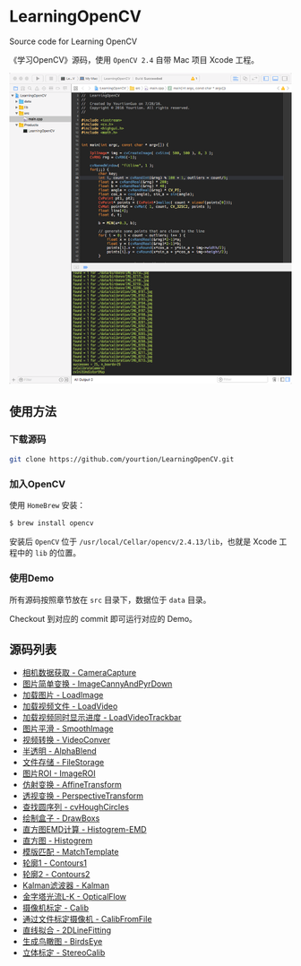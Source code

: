 # LearningOpenCV

Source code for Learning OpenCV 

《学习OpenCV》源码，使用 `OpenCV 2.4` 自带 Mac 项目 Xcode 工程。

![ScreenShot](ScreenShot1.png)

## 使用方法

### 下载源码

```sh
git clone https://github.com/yourtion/LearningOpenCV.git
```

### 加入OpenCV

 使用 `HomeBrew` 安装：

```sh
$ brew install opencv
```

安装后 `OpenCV` 位于 `/usr/local/Cellar/opencv/2.4.13/lib`，也就是 Xcode 工程中的 `lib` 的位置。

### 使用Demo

所有源码按照章节放在 `src` 目录下，数据位于 `data` 目录。

Checkout 到对应的 commit 即可运行对应的 Demo。

## 源码列表

- [相机数据获取 - CameraCapture](https://github.com/yourtion/LearningOpenCV/blob/master/src/Chapter02/cameraCapture.cpp)
- [图片简单变换 - ImageCannyAndPyrDown](https://github.com/yourtion/LearningOpenCV/blob/master/src/Chapter02/imageCannyAndPyrDown.cpp)
- [加载图片 - LoadImage](https://github.com/yourtion/LearningOpenCV/blob/master/src/Chapter02/load_image.cpp)
- [加载视频文件 - LoadVideo](https://github.com/yourtion/LearningOpenCV/blob/master/src/Chapter02/load_video.cpp)
- [加载视频同时显示进度 - LoadVideoTrackbar](https://github.com/yourtion/LearningOpenCV/blob/master/src/Chapter02/load_videoTrackbar.cpp)
- [图片平滑 - SmoothImage](https://github.com/yourtion/LearningOpenCV/blob/master/src/Chapter02/smoothImage.cpp)
- [视频转换 - VideoConver](https://github.com/yourtion/LearningOpenCV/blob/master/src/Chapter02/videoConver.cpp)
- [半透明 - AlphaBlend](https://github.com/yourtion/LearningOpenCV/blob/master/src/Chapter04/AlphaBlend.cpp)
- [文件存储 - FileStorage](https://github.com/yourtion/LearningOpenCV/blob/master/src/Chapter04/FileStorage.cpp)
- [图片ROI - ImageROI](https://github.com/yourtion/LearningOpenCV/blob/master/src/Chapter04/imageROI.cpp)
- [仿射变换 - AffineTransform](https://github.com/yourtion/LearningOpenCV/blob/master/src/Chapter06/AffineTransform.cpp)
- [透视变换 - PerspectiveTransform](https://github.com/yourtion/LearningOpenCV/blob/master/src/Chapter06/PerspectiveTransform.cpp)
- [查找圆序列 - cvHoughCircles](https://github.com/yourtion/LearningOpenCV/blob/master/src/Chapter06/cvHoughCircles.cpp)
- [绘制盒子 - DrawBoxs](https://github.com/yourtion/LearningOpenCV/blob/master/src/Chapter06/drawBoxs.cpp)
- [直方图EMD计算 - Histogrem-EMD](https://github.com/yourtion/LearningOpenCV/blob/master/src/Chapter07/Histogrem-EMD.cpp)
- [直方图 - Histogrem](https://github.com/yourtion/LearningOpenCV/blob/master/src/Chapter07/Histogrem.cpp)
- [模版匹配 - MatchTemplate](https://github.com/yourtion/LearningOpenCV/blob/master/src/Chapter07/MatchTemplate.cpp)
- [轮廓1 - Contours1](https://github.com/yourtion/LearningOpenCV/blob/master/src/Chapter08/Contours1.cpp)
- [轮廓2 - Contours2](https://github.com/yourtion/LearningOpenCV/blob/master/src/Chapter08/Contours2.cpp)
- [Kalman滤波器 - Kalman](https://github.com/yourtion/LearningOpenCV/blob/master/src/Chapter10/Kalman.cpp)
- [金字塔光流L-K - OpticalFlow](https://github.com/yourtion/LearningOpenCV/blob/master/src/Chapter10/OpticalFlow.cpp)
- [摄像机标定 - Calib](https://github.com/yourtion/LearningOpenCV/blob/master/src/Chapter11/calib.cpp)
- [通过文件标定摄像机 - CalibFromFile](https://github.com/yourtion/LearningOpenCV/blob/master/src/Chapter11/calibFromFile.cpp)
- [直线拟合 - 2DLineFitting](https://github.com/yourtion/LearningOpenCV/blob/master/src/Chapter12/2DLineFitting.cpp)
- [生成鸟瞰图 - BirdsEye](https://github.com/yourtion/LearningOpenCV/blob/master/src/Chapter12/BirdsEye.cpp)
- [立体标定 - StereoCalib](https://github.com/yourtion/LearningOpenCV/blob/master/src/Chapter12/StereoCalib.cpp)
